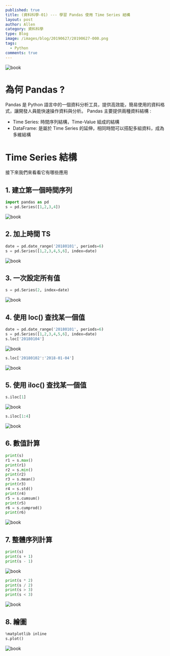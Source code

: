 ```yaml
---
published: true
title: (資料科學-01) --- 學習 Pandas 使用 Time Series 結構
layout: post
author: Allen
category: 資料科學
type: Blog
image: /images/blog/20190627/20190627-000.png
tags: 
  - Python
comments: true
---
```


![book](/images/blog/20190627/20190627-000.png)

# 為何 Pandas ?
Pandas 是 Python 語言中的一個資料分析工具，提供高效能，簡易使用的資料格式，讓開發人員能快速操作資料與分析。
Pandas 主要提供兩種資料結構 :
- Time Series: 時間序列結構，Time-Value 組成的結構
- DataFrame: 是屬於 Time Series 的延伸，相同時間可以搭配多組資料，成為多維結構

# Time Series 結構
接下來我們來看看它有哪些應用

## 1. 建立第一個時間序列
```python
import pandas as pd
s = pd.Series([1,2,3,4])
```
![book](/images/blog/20190627/20190627-001.png)

## 2. 加上時間 TS
```python
date = pd.date_range('20180101', periods=6)
s = pd.Series([1,2,3,4,5,6], index=date)
```
![book](/images/blog/20190627/20190627-002.png)

## 3. 一次設定所有值
```python
s = pd.Series(2, index=date)
```
![book](/images/blog/20190627/20190627-003.png)

## 4. 使用 loc() 查找某一個值
```python
date = pd.date_range('20180101', periods=6)
s = pd.Series([1,2,3,4,5,6], index=date)
s.loc['20180104']
```
![book](/images/blog/20190627/20190627-004.png)

```python
s.loc['20180102':'2018-01-04']
```
![book](/images/blog/20190627/20190627-005.png)

## 5. 使用 iloc() 查找某一個值
```python
s.iloc[1]
```
![book](/images/blog/20190627/20190627-006.png)

```python
s.iloc[1:4]
```
![book](/images/blog/20190627/20190627-007.png)

## 6. 數值計算
```python
print(s)
r1 = s.max()
print(r1)
r2 = s.min()
print(r2)
r3 = s.mean()
print(r3)
r4 = s.std()
print(r4)
r5 = s.cumsum()
print(r5)
r6 = s.cumprod()
print(r6)
```
![book](/images/blog/20190627/20190627-008.png)


## 7. 整體序列計算
```python
print(s)
print(s + 1)
print(s - 1)
```
![book](/images/blog/20190627/20190627-009.png)
```python
print(s * 2)
print(s / 2)
print(s > 3)
print(s < 3)
```
![book](/images/blog/20190627/20190627-010.png)

## 8. 繪圖
```python
%matplotlib inline
s.plot()
```
![book](/images/blog/20190627/20190627-011.png)